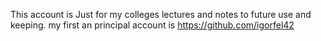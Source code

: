 
This account is Just for my colleges lectures and notes to future use and keeping.
my first an principal account is https://github.com/igorfel42
